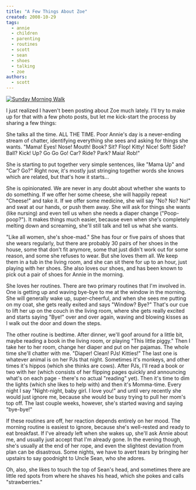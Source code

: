 ```yaml
---
title: "A Few Things About Zoe"
created: 2008-10-29
tags:
  - annie
  - children
  - parenting
  - routines
  - scott
  - sean
  - shoes
  - talking
  - zoe
authors:
  - scott
---
```


[![Sunday Morning Walk](/images/2974128135_0151328f49.jpg)](http://www.flickr.com/photos/spaceninja/2974128135/)

I just realized I haven't been posting about Zoe much lately. I'll try to make up for that with a few photo posts, but let me kick-start the process by sharing a few things:

She talks all the time. ALL THE TIME. Poor Annie's day is a never-ending stream of chatter, identifying everything she sees and asking for things she wants. "Mama! Eyes! Nose! Mouth! Book? Sit? Flop! Kitty! Nice! Soft! Side? Ball? Kick! Up? Go Go Go! Car? Ride? Park? Maia! Rob!"

She is starting to put together very simple sentences, like "Mama Up" and "Car? Go?" Right now, it's mostly just stringing together words she knows which are related, but that's how it starts...

She is opinionated. We are never in any doubt about whether she wants to do something. If we offer her some cheese, she will happily repeat "Cheese!" and take it. If we offer some medicine, she will say "No? No? No!" and swat at our hands, or push them away. She will ask for things she wants (like nursing) and even tell us when she needs a diaper change ("Poop-poop?"). It makes things much easier, because even when she's completely melting down and screaming, she'll still talk and tell us what she wants.

"Like all women, she's shoe-mad." She has four or five pairs of shoes that she wears regularly, but there are probably 30 pairs of her shoes in the house, some that don't fit anymore, some that just didn't work out for some reason, and some she refuses to wear. But she loves them all. We keep them in a tub in the living room, and she can sit there for up to an hour, just playing with her shoes. She also loves our shoes, and has been known to pick out a pair of shoes for Annie in the morning.

She loves her routines. There are two primary routines that I'm involved in. One is getting up and waving bye-bye to me at the window in the morning. She will generally wake up, super-cheerful, and when she sees me putting on my coat, she gets really exited and says "Window? Bye?" That's our cue to lift her up on the couch in the living room, where she gets really excited and starts saying "Bye!" over and over again, waving and blowing kisses as I walk out the door and down the steps.

The other routine is bedtime. After dinner, we'll goof around for a little bit, maybe reading a book in the living room, or playing "This little piggy." Then I take her to her room, change her diaper and put on her pajamas. The whole time she'll chatter with me. "Diaper! Clean! PJs! Kitties!" The last one is whatever animal is on her PJs that night. Sometimes it's monkeys, and other times it's hippos (which she thinks are cows). After PJs, I'll read a book or two with her (which consists of her flipping pages quickly and announcing what's on each page - there's no actual "reading" yet). Then it's time to dim the lights (which she likes to help with) and then it's Momma-time. Every night I say "Night-night, baby girl. I love you!" and until very recently she would just ignore me, because she would be busy trying to pull her mom's top off. The last couple weeks, however, she's started waving and saying "bye-bye!"

If these routines are off, her reaction depends entirely on her mood. The morning routine is easiest to ignore, because she's well-rested and ready to eat breakfast. If I've already left when she wakes up, she'll ask Annie about me, and usually just accept that I'm already gone. In the evening though, she's usually at the end of her rope, and even the slightest deviation from plan can be disastrous. Some nights, we have to avert tears by bringing her upstairs to say goodnight to Uncle Sean, who she adores.

Oh, also, she likes to touch the top of Sean's head, and sometimes there are little red spots from where he shaves his head, which she pokes and calls "strawberries."
